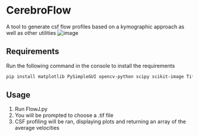 # CerebroFlow
A tool to generate csf flow profiles based on a kymographic approach as well as other utilities
![image](https://github.com/daggermaster3000/CerebroFlow/assets/82659911/3e4a240e-742e-43ef-9cda-ff7a46d60c29)

## Requirements
Run the following command in the console to install the requirements
```bash
pip install matplotlib PySimpleGUI opencv-python scipy scikit-image TiffCapture
```

## Usage
1. Run FlowJ.py
2. You will be prompted to choose a .tif file
3. CSF profiling will be ran, displaying plots and returning an array of the average velocities
